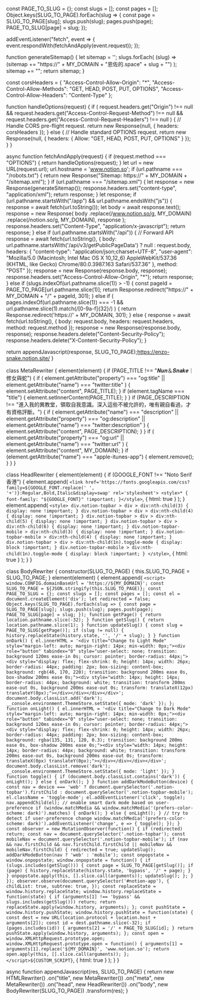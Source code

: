 const PAGE_TO_SLUG = {};
const slugs = [];
const pages = [];
Object.keys(SLUG_TO_PAGE).forEach(slug => {
  const page = SLUG_TO_PAGE[slug];
  slugs.push(slug);
  pages.push(page);
  PAGE_TO_SLUG[page] = slug;
});

addEventListener("fetch", event => {
  event.respondWith(fetchAndApply(event.request));
});

function generateSitemap() {
  let sitemap = '<urlset xmlns="http://www.sitemaps.org/schemas/sitemap/0.9">';
  slugs.forEach(
    (slug) =>
      (sitemap +=
        "<url><loc>https://" + MY_DOMAIN + "恩佐的.space" + slug + "</loc></url>")
  );
  sitemap += "</urlset>";
  return sitemap;
}

const corsHeaders = {
  "Access-Control-Allow-Origin": "*",
  "Access-Control-Allow-Methods": "GET, HEAD, POST, PUT, OPTIONS",
  "Access-Control-Allow-Headers": "Content-Type"
};

function handleOptions(request) {
  if (
    request.headers.get("Origin") !== null &&
    request.headers.get("Access-Control-Request-Method") !== null &&
    request.headers.get("Access-Control-Request-Headers") !== null
  ) {
    // Handle CORS pre-flight request.
    return new Response(null, {
      headers: corsHeaders
    });
  } else {
    // Handle standard OPTIONS request.
    return new Response(null, {
      headers: {
        Allow: "GET, HEAD, POST, PUT, OPTIONS"
      }
    });
  }
}

async function fetchAndApply(request) {
  if (request.method === "OPTIONS") {
    return handleOptions(request);
  }
  let url = new URL(request.url);
  url.hostname = 'www.notion.so';
  if (url.pathname === "/robots.txt") {
    return new Response("Sitemap: https://" + MY_DOMAIN + "/sitemap.xml");
  }
  if (url.pathname === "/sitemap.xml") {
    let response = new Response(generateSitemap());
    response.headers.set("content-type", "application/xml");
    return response;
  }
  let response;
  if (url.pathname.startsWith("/app") && url.pathname.endsWith("js")) {
    response = await fetch(url.toString());
    let body = await response.text();
    response = new Response(
      body
        .replace(/www.notion.so/g, MY_DOMAIN)
        .replace(/notion.so/g, MY_DOMAIN),
      response
    );
    response.headers.set("Content-Type", "application/x-javascript");
    return response;
  } else if (url.pathname.startsWith("/api")) {
    // Forward API
    response = await fetch(url.toString(), {
      body: url.pathname.startsWith('/api/v3/getPublicPageData') ? null : request.body,
      headers: {
        "content-type": "application/json;charset=UTF-8",
        "user-agent":
          "Mozilla/5.0 (Macintosh; Intel Mac OS X 10_12_6) AppleWebKit/537.36 (KHTML, like Gecko) Chrome/80.0.3987.163 Safari/537.36"
      },
      method: "POST"
    });
    response = new Response(response.body, response);
    response.headers.set("Access-Control-Allow-Origin", "*");
    return response;
  } else if (slugs.indexOf(url.pathname.slice(1)) > -1) {
    const pageId = PAGE_TO_PAGE[url.pathname.slice(1)];
    return Response.redirect("https://" + MY_DOMAIN + "/" + pageId, 301);
  } else if (
    pages.indexOf(url.pathname.slice(1)) === -1 &&
    url.pathname.slice(1).match(/[0-9a-f]{32}/)
  ) {
    return Response.redirect('https://' + MY_DOMAIN, 301);
  } else {
    response = await fetch(url.toString(), {
      body: request.body,
      headers: request.headers,
      method: request.method
    });
    response = new Response(response.body, response);
    response.headers.delete("Content-Security-Policy");
    response.headers.delete("X-Content-Security-Policy");
  }

  return appendJavascript(response, SLUG_TO_PAGE);https://enzo-snake.notion.site/
}

class MetaRewriter {
  element(element) {
    if (PAGE_TITLE !== "𝑵𝒖𝒏＆𝑺𝒏𝒂𝒌𝒆｜修女與蛇") {
      if (
        element.getAttribute("property") === "og:title" ||
        element.getAttribute("name") === "twitter:title"
      ) {
        element.setAttribute("content", PAGE_TITLE);
      }
      if (element.tagName === "title") {
        element.setInnerContent(PAGE_TITLE);
      }
    }
    if (PAGE_DESCRIPTION !== "進入我的異教堂，領取自我意識。深入這些不被允許的，唯有親自看過，才有資格評斷。") {
      if (
        element.getAttribute("name") === "description" ||
        element.getAttribute("property") === "og:description" ||
        element.getAttribute("name") === "twitter:description"
      ) {
        element.setAttribute("content", PAGE_DESCRIPTION);
      }
    }
    if (
      element.getAttribute("property") === "og:url" ||
      element.getAttribute("name") === "twitter:url"
    ) {
      element.setAttribute("content", MY_DOMAIN);
    }
    if (element.getAttribute("name") === "apple-itunes-app") {
      element.remove();
    }
  }
}

class HeadRewriter {
  element(element) {
    if (GOOGLE_FONT !== "Noto Serif香港") {
      element.append(
        `<link href='https://fonts.googleapis.com/css?family=${GOOGLE_FONT.replace(' ', '+')}:Regular,Bold,Italic&display=swap' rel='stylesheet'>
        <style>* { font-family: "${GOOGLE_FONT}" !important; }</style>`,
        {
          html: true
        }
      );
    }
    element.append(
      `<style>
      div.notion-topbar > div > div:nth-child(3) { display: none !important; }
      div.notion-topbar > div > div:nth-child(4) { display: none !important; }
      div.notion-topbar > div > div:nth-child(5) { display: none !important; }
      div.notion-topbar > div > div:nth-child(6) { display: none !important; }
      div.notion-topbar-mobile > div:nth-child(3) { display: none !important; }
      div.notion-topbar-mobile > div:nth-child(4) { display: none !important; }
      div.notion-topbar > div > div:nth-child(1n).toggle-mode { display: block !important; }
      div.notion-topbar-mobile > div:nth-child(1n).toggle-mode { display: block !important; }
      </style>`,
      {
        html: true
      }
    );
  }
}

class BodyRewriter {
  constructor(SLUG_TO_PAGE) {
    this.SLUG_TO_PAGE = SLUG_TO_PAGE;
  }
  element(element) {
    element.append(
      `<script>
      window.CONFIG.domainBaseUrl = 'https://${MY_DOMAIN}';
      const SLUG_TO_PAGE = ${JSON.stringify(this.SLUG_TO_PAGE)};
      const PAGE_TO_SLUG = {};
      const slugs = [];
      const pages = [];
      const el = document.createElement('div');
      let redirected = false;
      Object.keys(SLUG_TO_PAGE).forEach(slug => {
        const page = SLUG_TO_PAGE[slug];
        slugs.push(slug);
        pages.push(page);
        PAGE_TO_SLUG[page] = slug;
      });
      function getPage() {
        return location.pathname.slice(-32);
      }
      function getSlug() {
        return location.pathname.slice(1);
      }
      function updateSlug() {
        const slug = PAGE_TO_SLUG[getPage()];
        if (slug != null) {
          history.replaceState(history.state, '', '/' + slug);
        }
      }
      function onDark() {
        el.innerHTML = '<div title="Change to Light Mode" style="margin-left: auto; margin-right: 14px; min-width: 0px;"><div role="button" tabindex="0" style="user-select: none; transition: background 120ms ease-in 0s; cursor: pointer; border-radius: 44px;"><div style="display: flex; flex-shrink: 0; height: 14px; width: 26px; border-radius: 44px; padding: 2px; box-sizing: content-box; background: rgb(46, 170, 220); transition: background 200ms ease 0s, box-shadow 200ms ease 0s;"><div style="width: 14px; height: 14px; border-radius: 44px; background: white; transition: transform 200ms ease-out 0s, background 200ms ease-out 0s; transform: translateX(12px) translateY(0px);"></div></div></div></div>';
        document.body.classList.add('dark');
        __console.environment.ThemeStore.setState({ mode: 'dark' });
      };
      function onLight() {
        el.innerHTML = '<div title="Change to Dark Mode" style="margin-left: auto; margin-right: 14px; min-width: 0px;"><div role="button" tabindex="0" style="user-select: none; transition: background 120ms ease-in 0s; cursor: pointer; border-radius: 44px;"><div style="display: flex; flex-shrink: 0; height: 14px; width: 26px; border-radius: 44px; padding: 2px; box-sizing: content-box; background: rgba(135, 131, 120, 0.3); transition: background 200ms ease 0s, box-shadow 200ms ease 0s;"><div style="width: 14px; height: 14px; border-radius: 44px; background: white; transition: transform 200ms ease-out 0s, background 200ms ease-out 0s; transform: translateX(0px) translateY(0px);"></div></div></div></div>';
        document.body.classList.remove('dark');
        __console.environment.ThemeStore.setState({ mode: 'light' });
      }
      function toggle() {
        if (document.body.classList.contains('dark')) {
          onLight();
        } else {
          onDark();
        }
      }
      function addDarkModeButton(device) {
        const nav = device === 'web' ? document.querySelector('.notion-topbar').firstChild : document.querySelector('.notion-topbar-mobile');
        el.className = 'toggle-mode';
        el.addEventListener('click', toggle);
        nav.appendChild(el);
        // enable smart dark mode based on user-preference
        if (window.matchMedia && window.matchMedia('(prefers-color-scheme: dark)').matches) {
            onDark();
        } else {
            onLight();
        }
        // try to detect if user-preference change
        window.matchMedia('(prefers-color-scheme: dark)').addEventListener('change', e => {
            toggle();
        });
      }
      const observer = new MutationObserver(function() {
        if (redirected) return;
        const nav = document.querySelector('.notion-topbar');
        const mobileNav = document.querySelector('.notion-topbar-mobile');
        if (nav && nav.firstChild && nav.firstChild.firstChild
          || mobileNav && mobileNav.firstChild) {
          redirected = true;
          updateSlug();
          addDarkModeButton(nav ? 'web' : 'mobile');
          const onpopstate = window.onpopstate;
          window.onpopstate = function() {
            if (slugs.includes(getSlug())) {
              const page = SLUG_TO_PAGE[getSlug()];
              if (page) {
                history.replaceState(history.state, 'bypass', '/' + page);
              }
            }
            onpopstate.apply(this, [].slice.call(arguments));
            updateSlug();
          };
        }
      });
      observer.observe(document.querySelector('#notion-app'), {
        childList: true,
        subtree: true,
      });
      const replaceState = window.history.replaceState;
      window.history.replaceState = function(state) {
        if (arguments[1] !== 'bypass' && slugs.includes(getSlug())) return;
        return replaceState.apply(window.history, arguments);
      };
      const pushState = window.history.pushState;
      window.history.pushState = function(state) {
        const dest = new URL(location.protocol + location.host + arguments[2]);
        const id = dest.pathname.slice(-32);
        if (pages.includes(id)) {
          arguments[2] = '/' + PAGE_TO_SLUG[id];
        }
        return pushState.apply(window.history, arguments);
      };
      const open = window.XMLHttpRequest.prototype.open;
      window.XMLHttpRequest.prototype.open = function() {
        arguments[1] = arguments[1].replace('${MY_DOMAIN}', 'www.notion.so');
        return open.apply(this, [].slice.call(arguments));
      };
    </script>${CUSTOM_SCRIPT}`,
      {
        html: true
      }
    );
  }
}

async function appendJavascript(res, SLUG_TO_PAGE) {
  return new HTMLRewriter()
    .on("title", new MetaRewriter())
    .on("meta", new MetaRewriter())
    .on("head", new HeadRewriter())
    .on("body", new BodyRewriter(SLUG_TO_PAGE))
    .transform(res);
}
